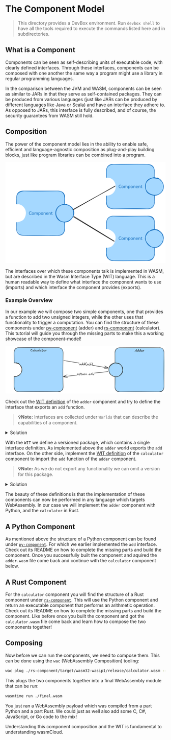 # The Component Model

> This directory provides a DevBox environment. Run `devbox shell` to have all the tools required to
> execute the commands listed here and in subdirectories.

## What is a Component

Components can be seen as self-describing units of executable code, with clearly defined interfaces.
Through these interfaces, components can be composed with one another the same way a program might
use a library in regular programming languages.

In the comparison between the JVM and WASM, components can be seen as similar to JARs in that they
serve as self-contained packages. They can be produced from various languages (just like JARs can be
produced by different languages like Java or Scala) and have an interface they adhere to. As opposed
to JARs, this interface is fully described, and of course, the security guarantees from WASM still
hold.

## Composition

The power of the component model lies in the ability to enable safe, efficient and language-agnostic
composition as plug-and-play building blocks, just like program libraries can be combined into a
program.

![Component Model](./assets/component-model.excalidraw.png)

The interfaces over which these components talk is implemented in WASM, but are described in the
Wasm Interface Type (WIT) language. This is a human readable way to define what interface the
component wants to use (imports) and which interface the component provides (exports).

### Example Overview

In our example we will compose two simple components, one that provides a function to add two
unsigned integers, while the other uses that functionality to trigger a computation. You can find
the structure of these components under [py-component](./py-component/) (adder) and
[rs-component](./rs-component/) (calculator). This tutorial will guide you through the missing parts
to make this a working showcase of the component-model!

![Example Component Model](./assets/ComponentExample.excalidraw.png)

Check out the [WIT definition](./py-component/wit/component.wit) of the `adder` component and try to
define the interface that exports an `add` function.

> **💡Note:** Interfaces are collected under `Worlds` that can describe the capabilities of a
> component.

<details>
    <summary>Solution</summary>

```wit
package wasmcloud-tutorial:adder@0.1.0;

interface add {
    add: func(x: u32, y: u32) -> u32;
}

world adder {
    export add;
}
```

</details>

With the `WIT` we define a versioned package, which contains a single interface definition. As
implemented above the `adder` world exports the `add` interface. On the other side, implement the
[WIT definition](./rs-component/wit/component.wit) of the `calculator` component to import the `add`
function of the `adder` component.

> **💡Note:** As we do not export any functionality we can omit a version for this package.

<details>
    <summary>Solution</summary>

```wit
package wasmcloud-tutorial:calculator;

world app {
    import wasmcloud-tutorial:adder/add@0.1.0;
}
```

</details>

The beauty of these definitions is that the implementation of these components can now be performed
in any language which targets WebAssembly. In our case we will implement the `adder` component with
Python, and the `calculator` in Rust.

## A Python Component

As mentioned above the structure of a Python component can be found under
[`py-component`](./py-component/). For which we earlier implemented the `add` interface. Check out
its README on how to complete the missing parts and build the component. Once you successfully built
the component and aquired the `adder.wasm` file come back and continue with the `calculator`
component below.

## A Rust Component

For the `calculator` component you will find the structure of a Rust component under
[`rs-component`](./rs-component/). This will use the Python component and return an executable
component that performs an arithmetic operation. Check out its README on how to complete the missing
parts and build the component. Like before once you built the component and got the
`calculator.wasm` file come back and learn how to compose the two components together!

## Composing

Now before we can run the components, we need to compose them. This can be done using the `wac`
(WebAssembly Composition) tooling:

```sh
wac plug ./rs-component/target/wasm32-wasip1/release/calculator.wasm --plug ./py-component/adder.wasm -o final.wasm
```

This plugs the two components together into a final WebAssembly module that can be run:

```sh
wasmtime run ./final.wasm
```

You just ran a WebAssembly payload which was compiled from a part Python and a part Rust. We could
just as well also add some C, C#, JavaScript, or Go code to the mix!

Understanding this component composition and the WIT is fundamental to understanding wasmCloud.
